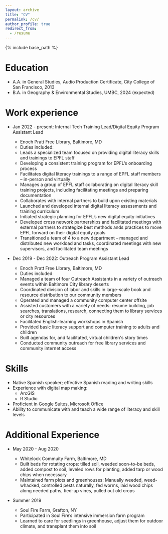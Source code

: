 ```yaml
---
layout: archive
title: "CV"
permalink: /cv/
author_profile: true
redirect_from:
  - /resume
---
```


{% include base_path %}

Education
======
* A.A. in General Studies, Audio Production Certificate, City College of San Francisco, 2013
* B.A. in Geography & Environmental Studies, UMBC, 2024 (expected)

Work experience
======
* Jan 2022 - present: Internal Tech Training Lead/Digital Equity Program Assistant Lead
  * Enoch Pratt Free Library, Baltimore, MD	
  * Duties included:
   * Leads a specialized team focused on providing digital literacy skills and trainings to EPFL staff
   * Developing a consistent training program for EPFL’s onboarding process
   * Facilitates digital literacy trainings to a range of EPFL staff members – in-person and virtually
   * Manages a group of EPFL staff collaborating on digital literacy skill training projects, including facilitating meetings and preparing documentation 
   * Collaborates with internal partners to build upon existing materials
   * Launched and developed internal digital literacy assessments and training curriculum
   * Initiated strategic planning for EPFL’s new digital equity initiatives
   * Developed cross network partnerships and facilitated meetings with external partners to strategize best methods ands practices to move EPFL forward on their digital equity goals
   * Transitioned a team of 4 to a new department – managed and distributed new workload and tasks, coordinated meetings with new supervisors, and facilitated team meetings


* Dec 2019 - Dec 2022: Outreach Program Assistant Lead
  * Enoch Pratt Free Library, Baltimore, MD
  * Duties included:
   * Managed a team of four Outreach Assistants in a variety of outreach events within Baltimore City library deserts
   * Coordinated division of labor and skills in large-scale book and resource distribution to our community members
   * Operated and managed a community computer center offsite
   * Assisted customers with a variety of needs: resume building, job searches, translations, research, connecting them to library services or city resources
   * Facilitated English-learning workshops in Spanish
   * Provided basic literacy support and computer training to adults and children
   * Built agendas for, and facilitated, virtual children's story times
   * Conducted community outreach for free library services and community internet access

  
Skills
======
* Native Spanish speaker; effective Spanish reading and writing skills
* Experience with digital map making:
    * ArcGIS
    * R Studio  
* Proficient in Google Suites, Microsoft Office
* Ability to communicate with and teach a wide range of literacy and skill levels


Additional Experience
======
* May 2020 - Aug 2020
  * Whitelock Commuity Farm, Baltimore, MD
   * Built beds for rotating crops: tilled soil, weeded soon-to-be beds, added compost to soil, leveled rows for planting, added tarp or wood chips when necessary
   * Maintained farm plots and greenhouses: Manually weeded, weed-whacked, controlled pests naturally, fed worms, laid wood chips along needed paths, tied-up vines, pulled out old crops


* Summer 2019
  * Soul Fire Farm, Grafton, NY
   * Participated in Soul Fire’s intensive immersion farm program
   * Learned to care for seedlings in greenhouse, adjust them for outdoor climate, and transplant them into soil 
